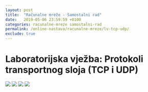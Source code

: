 ```yaml
---
layout: post
title:  "Računalne mreže - Samostalni rad"
date:   2019-05-06 23:59:59 +0100
categories: racunalne-mreze samostalni-rad
permalink: /online-nastava/racunalne-mreze/lv-tcp-udp/
exclude: true
---
```


# Laboratorijska vježba: Protokoli transportnog sloja (TCP i UDP)

<img src="https://drive.google.com/uc?export=view&id=1VMKe-edHKcYcseS3KVcuHfTwYRyK84Uo">
<img src="https://drive.google.com/uc?export=view&id=1VN0YBKis2Tbdz1VqQ1avvD7ys7CEC6jz">
<img src="https://drive.google.com/uc?export=view&id=1V1Q4s1i4hNoUbCXKvTo940B8fOkgc78W">
<img src="https://drive.google.com/uc?export=view&id=1V5X2XLmuGdP5jWW8Pk4G5uCMA5btqqxH">